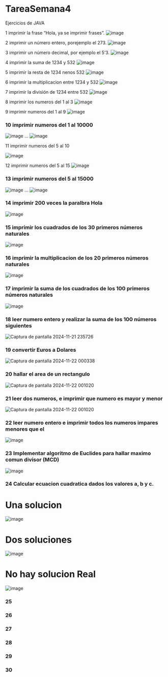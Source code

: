 # TareaSemana4
Ejercicios de JAVA 

1 imprimir la frase “Hola, ya se imprimir frases”.
![image](https://github.com/user-attachments/assets/810eb1e1-ebde-4601-b484-7eb187fc90b0)


2 imprimir un número entero, porejemplo el 273.
![image](https://github.com/user-attachments/assets/2b259648-148f-4f37-a998-24f9544da83c)


3 imprimir un número decimal, por ejemplo el 5’3.
![image](https://github.com/user-attachments/assets/7a72f852-e805-4b3d-98e4-4bdc9308814b)


4 imprimir la suma de 1234 y 532
![image](https://github.com/user-attachments/assets/772278f8-618c-46d7-ab8a-962a60afc190)


5 imprimir la resta de 1234 nenos 532
![image](https://github.com/user-attachments/assets/5b6ac942-8bdf-49aa-881f-3fb1f386d35e)


6 imprimir la multiplicacion entre 1234 y 532
![image](https://github.com/user-attachments/assets/45b57a62-3a09-426b-befc-069a49737bdd)


7 imprimir la división de 1234 entre 532
![image](https://github.com/user-attachments/assets/21233687-8108-4569-963c-9ea59ecdb037)


8 imprimir los numeros del 1 al 3
![image](https://github.com/user-attachments/assets/4d21da2b-ab69-4514-8809-8d9255d13f07)


9 imprimir numeros del 1 al 9
![image](https://github.com/user-attachments/assets/be248899-d11e-4fe6-9c40-bfd54af38afa)


### 10 imprimir numeros del 1 al 10000
![image](https://github.com/user-attachments/assets/4a06c677-4708-40d3-99fe-e9985b57e14f)
...
![image](https://github.com/user-attachments/assets/887e12e3-f816-4b9f-bea4-2de5a2273bd0)


11 imprimir numeros del 5 al 10


![image](https://github.com/user-attachments/assets/5878d8eb-5161-4466-848e-31b9081f774e)


12 imprimir numeros del 5 al 15	
![image](https://github.com/user-attachments/assets/21621d01-fc82-45bf-9b58-c17283411a0c)


### 13 imprimir numeros del 5 al 15000
![image](https://github.com/user-attachments/assets/20bd7746-fd63-400c-99d4-9f83aef376e9)
...
![image](https://github.com/user-attachments/assets/a5fb127d-daa2-402c-b5be-f3ee42507a68)


### 14 imprimir 200 veces la paralbra Hola
![image](https://github.com/user-attachments/assets/c88c18ec-ebaa-44b4-9985-1375f118f439)


### 15 imprimir los cuadrados de los 30 primeros números naturales
![image](https://github.com/user-attachments/assets/d56480dc-eb02-4662-94aa-ffe6da02a0b1)


### 16 imprimir la multiplicacion de los 20 primeros números naturales
![image](https://github.com/user-attachments/assets/dcabff60-43f1-48df-921a-ddf86d55782c)


### 17 imprimir la suma de los cuadrados de los 100 primeros números naturales
![image](https://github.com/user-attachments/assets/c6fb50b6-d84f-4228-9a38-e8b167e8a07d)


### 18 leer numero entero y realizar la suma de los 100 números siguientes
![Captura de pantalla 2024-11-21 235726](https://github.com/user-attachments/assets/8017fa7b-9dba-44c5-a22b-c2ac9386088d)


### 19 convertir Euros a Dolares
![Captura de pantalla 2024-11-22 000338](https://github.com/user-attachments/assets/4701a904-8d06-49ff-acaa-96e804851750)


### 20 hallar el area de un rectangulo
![Captura de pantalla 2024-11-22 001020](https://github.com/user-attachments/assets/001edf08-c7e4-4e5f-909f-150f13dee9d5)


### 21 leer dos numeros, e imprimir que numero es mayor y menor
![Captura de pantalla 2024-11-22 001020](https://github.com/user-attachments/assets/e439d361-8e8a-4317-b858-d4752c6878b8)


### 22 leer numero entero e imprimir todos los numeros impares menores que el
![image](https://github.com/user-attachments/assets/23b8cf58-6bd4-4b42-9599-d4f9640e039c)


### 23 Implementar algoritmo de Euclides para hallar maximo comun divisor (MCD)
![image](https://github.com/user-attachments/assets/85dcfd1d-038f-4abc-a194-0ccea68b6cbb)


### 24 Calcular ecuacion cuadratica dados los valores a, b y c.
# Una solucion
![image](https://github.com/user-attachments/assets/80973197-8157-4963-b760-cf7441a99d3f)

# Dos soluciones
![image](https://github.com/user-attachments/assets/18ed0fe0-c5e7-49fd-aa13-6de67e69e6c5)

# No hay solucion Real
![image](https://github.com/user-attachments/assets/dd6463ef-7fdc-48c1-b8bd-8a14ce790133)


### 25

### 26

### 27

### 28

### 29

### 30

